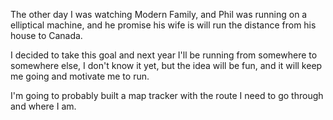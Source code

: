 The other day I was watching Modern Family, and Phil was running on a elliptical machine, and he promise his wife is will run the distance from his house to Canada.

I decided to take this goal and next year I'll be running from somewhere to somewhere else, I don't know it yet, but the idea will be fun, and it will keep me going and motivate me to run.

I'm going to probably built a map tracker with the route I need to go through and where I am.
